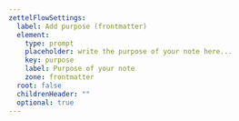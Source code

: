 ```yaml
---
zettelFlowSettings:
  label: Add purpose (frontmatter)
  element:
    type: prompt
    placeholder: write the purpose of your note here...
    key: purpose
    label: Purpose of your note
    zone: frontmatter
  root: false
  childrenHeader: ""
  optional: true
---
```

